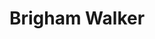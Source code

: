 ---
title: "Brigham Walker"
presenter_id: brigham_walker
permalink: /member_full_presentations/brigham_walker
layout: member_all_presentations
---